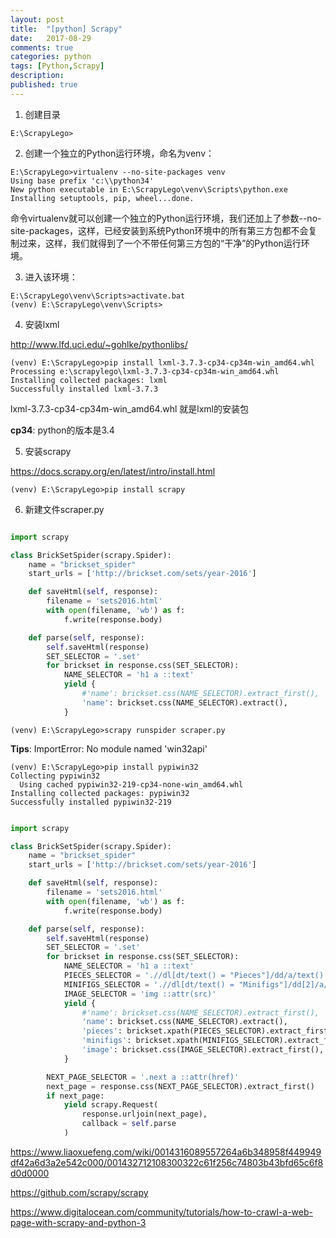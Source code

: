 ```yaml
---
layout: post
title:  "[python] Scrapy"
date:   2017-08-29
comments: true
categories: python
tags: [Python,Scrapy]
description:
published: true
---
```



1. 创建目录

```
E:\ScrapyLego>
```

2. 创建一个独立的Python运行环境，命名为venv：

```
E:\ScrapyLego>virtualenv --no-site-packages venv
Using base prefix 'c:\\python34'
New python executable in E:\ScrapyLego\venv\Scripts\python.exe
Installing setuptools, pip, wheel...done.
```

命令virtualenv就可以创建一个独立的Python运行环境，我们还加上了参数--no-site-packages，这样，已经安装到系统Python环境中的所有第三方包都不会复制过来，这样，我们就得到了一个不带任何第三方包的“干净”的Python运行环境。

3. 进入该环境：

```
E:\ScrapyLego\venv\Scripts>activate.bat
(venv) E:\ScrapyLego\venv\Scripts>
```


4. 安装lxml

<a href="http://www.lfd.uci.edu/~gohlke/pythonlibs/" target="_blank">http://www.lfd.uci.edu/~gohlke/pythonlibs/</a>

```
(venv) E:\ScrapyLego>pip install lxml-3.7.3-cp34-cp34m-win_amd64.whl
Processing e:\scrapylego\lxml-3.7.3-cp34-cp34m-win_amd64.whl
Installing collected packages: lxml
Successfully installed lxml-3.7.3
```

lxml-3.7.3-cp34-cp34m-win_amd64.whl 就是lxml的安装包

**cp34**: python的版本是3.4


5. 安装scrapy

<a href="https://docs.scrapy.org/en/latest/intro/install.html" target="_blank">https://docs.scrapy.org/en/latest/intro/install.html</a>

```
(venv) E:\ScrapyLego>pip install scrapy
```

6. 新建文件scraper.py 

```python

import scrapy

class BrickSetSpider(scrapy.Spider):
    name = "brickset_spider"
    start_urls = ['http://brickset.com/sets/year-2016']

    def saveHtml(self, response):
        filename = 'sets2016.html'
        with open(filename, 'wb') as f:
            f.write(response.body)

    def parse(self, response):
        self.saveHtml(response)
        SET_SELECTOR = '.set'
        for brickset in response.css(SET_SELECTOR):
            NAME_SELECTOR = 'h1 a ::text'
            yield {
                #'name': brickset.css(NAME_SELECTOR).extract_first(),
                'name': brickset.css(NAME_SELECTOR).extract(),
            }
```


```
(venv) E:\ScrapyLego>scrapy runspider scraper.py
```


**Tips**: ImportError: No module named 'win32api'

```
(venv) E:\ScrapyLego>pip install pypiwin32
Collecting pypiwin32
  Using cached pypiwin32-219-cp34-none-win_amd64.whl
Installing collected packages: pypiwin32
Successfully installed pypiwin32-219
```


```python

import scrapy

class BrickSetSpider(scrapy.Spider):
    name = "brickset_spider"
    start_urls = ['http://brickset.com/sets/year-2016']

    def saveHtml(self, response):
        filename = 'sets2016.html'
        with open(filename, 'wb') as f:
            f.write(response.body)

    def parse(self, response):
        self.saveHtml(response)
        SET_SELECTOR = '.set'
        for brickset in response.css(SET_SELECTOR):
            NAME_SELECTOR = 'h1 a ::text'
            PIECES_SELECTOR = './/dl[dt/text() = "Pieces"]/dd/a/text()'
            MINIFIGS_SELECTOR = './/dl[dt/text() = "Minifigs"]/dd[2]/a/text()'
            IMAGE_SELECTOR = 'img ::attr(src)'
            yield {
                #'name': brickset.css(NAME_SELECTOR).extract_first(),
                'name': brickset.css(NAME_SELECTOR).extract(),
                'pieces': brickset.xpath(PIECES_SELECTOR).extract_first(),
                'minifigs': brickset.xpath(MINIFIGS_SELECTOR).extract_first(),
                'image': brickset.css(IMAGE_SELECTOR).extract_first(),
            }

        NEXT_PAGE_SELECTOR = '.next a ::attr(href)'
        next_page = response.css(NEXT_PAGE_SELECTOR).extract_first()
        if next_page:
            yield scrapy.Request(
                response.urljoin(next_page),
                callback = self.parse
            )

```



<a href="https://www.liaoxuefeng.com/wiki/0014316089557264a6b348958f449949df42a6d3a2e542c000/001432712108300322c61f256c74803b43bfd65c6f8d0d0000" target="_blank">https://www.liaoxuefeng.com/wiki/0014316089557264a6b348958f449949df42a6d3a2e542c000/001432712108300322c61f256c74803b43bfd65c6f8d0d0000</a>


<a href="https://github.com/scrapy/scrapy" target="_blank">https://github.com/scrapy/scrapy</a>


<a href="https://www.digitalocean.com/community/tutorials/how-to-crawl-a-web-page-with-scrapy-and-python-3" target="_blank">https://www.digitalocean.com/community/tutorials/how-to-crawl-a-web-page-with-scrapy-and-python-3</a>


